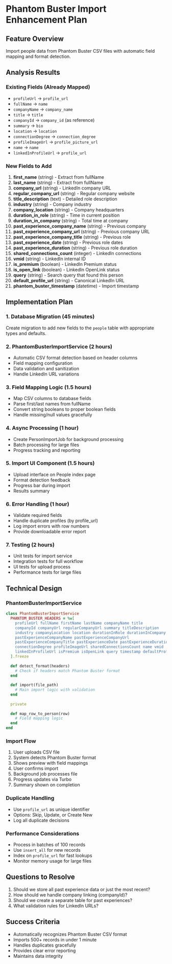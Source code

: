 # Phantom Buster Import Enhancement Plan

## Feature Overview
Import people data from Phantom Buster CSV files with automatic field mapping and format detection.

## Analysis Results

### Existing Fields (Already Mapped)
- `profileUrl` → `profile_url`
- `fullName` → `name`
- `companyName` → `company_name`
- `title` → `title`
- `companyId` → `company_id` (as reference)
- `summary` → `bio`
- `location` → `location`
- `connectionDegree` → `connection_degree`
- `profileImageUrl` → `profile_picture_url`
- `name` → `name`
- `linkedInProfileUrl` → `profile_url`

### New Fields to Add
1. **first_name** (string) - Extract from fullName
2. **last_name** (string) - Extract from fullName
3. **company_url** (string) - LinkedIn company URL
4. **regular_company_url** (string) - Regular company website
5. **title_description** (text) - Detailed role description
6. **industry** (string) - Company industry
7. **company_location** (string) - Company headquarters
8. **duration_in_role** (string) - Time in current position
9. **duration_in_company** (string) - Total time at company
10. **past_experience_company_name** (string) - Previous company
11. **past_experience_company_url** (string) - Previous company URL
12. **past_experience_company_title** (string) - Previous role
13. **past_experience_date** (string) - Previous role dates
14. **past_experience_duration** (string) - Previous role duration
15. **shared_connections_count** (integer) - LinkedIn connections
16. **vmid** (string) - LinkedIn internal ID
17. **is_premium** (boolean) - LinkedIn Premium status
18. **is_open_link** (boolean) - LinkedIn OpenLink status
19. **query** (string) - Search query that found this person
20. **default_profile_url** (string) - Canonical LinkedIn URL
21. **phantom_buster_timestamp** (datetime) - Import timestamp

## Implementation Plan

### 1. Database Migration (45 minutes)
Create migration to add new fields to the `people` table with appropriate types and defaults.

### 2. PhantomBusterImportService (2 hours)
- Automatic CSV format detection based on header columns
- Field mapping configuration
- Data validation and sanitization
- Handle LinkedIn URL variations

### 3. Field Mapping Logic (1.5 hours)
- Map CSV columns to database fields
- Parse first/last names from fullName
- Convert string booleans to proper boolean fields
- Handle missing/null values gracefully

### 4. Async Processing (1 hour)
- Create PersonImportJob for background processing
- Batch processing for large files
- Progress tracking and reporting

### 5. Import UI Component (1.5 hours)
- Upload interface on People index page
- Format detection feedback
- Progress bar during import
- Results summary

### 6. Error Handling (1 hour)
- Validate required fields
- Handle duplicate profiles (by profile_url)
- Log import errors with row numbers
- Provide downloadable error report

### 7. Testing (2 hours)
- Unit tests for import service
- Integration tests for full workflow
- UI tests for upload process
- Performance tests for large files

## Technical Design

### PhantomBusterImportService
```ruby
class PhantomBusterImportService
  PHANTOM_BUSTER_HEADERS = %w[
    profileUrl fullName firstName lastName companyName title 
    companyId companyUrl regularCompanyUrl summary titleDescription
    industry companyLocation location durationInRole durationInCompany
    pastExperienceCompanyName pastExperienceCompanyUrl 
    pastExperienceCompanyTitle pastExperienceDate pastExperienceDuration
    connectionDegree profileImageUrl sharedConnectionsCount name vmid
    linkedInProfileUrl isPremium isOpenLink query timestamp defaultProfileUrl
  ].freeze
  
  def detect_format(headers)
    # Check if headers match Phantom Buster format
  end
  
  def import(file_path)
    # Main import logic with validation
  end
  
  private
  
  def map_row_to_person(row)
    # Field mapping logic
  end
end
```

### Import Flow
1. User uploads CSV file
2. System detects Phantom Buster format
3. Shows preview with field mappings
4. User confirms import
5. Background job processes file
6. Progress updates via Turbo
7. Summary shown on completion

### Duplicate Handling
- Use `profile_url` as unique identifier
- Options: Skip, Update, or Create New
- Log all duplicate decisions

### Performance Considerations
- Process in batches of 100 records
- Use `insert_all` for new records
- Index on `profile_url` for fast lookups
- Monitor memory usage for large files

## Questions to Resolve
1. Should we store all past experience data or just the most recent?
2. How should we handle company linking (companyId)?
3. Should we create a separate table for past experiences?
4. What validation rules for LinkedIn URLs?

## Success Criteria
- Automatically recognizes Phantom Buster CSV format
- Imports 500+ records in under 1 minute
- Handles duplicates gracefully
- Provides clear error reporting
- Maintains data integrity